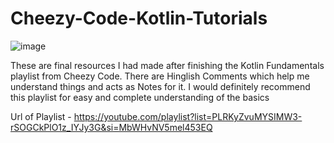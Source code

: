 # Cheezy-Code-Kotlin-Tutorials
![image](https://github.com/ManvendraSinghh/Cheezy-Code-Kotlin-Tutorials/assets/117578356/94340c94-3f84-4fb9-be32-a68562d292cf)

These are final resources I had made after finishing the Kotlin Fundamentals playlist from Cheezy Code. There are Hinglish Comments which help me understand things and acts as Notes for it. I would definitely recommend this playlist for easy and complete understanding of the basics

Url of Playlist - https://youtube.com/playlist?list=PLRKyZvuMYSIMW3-rSOGCkPlO1z_IYJy3G&si=MbWHvNV5mel453EQ

